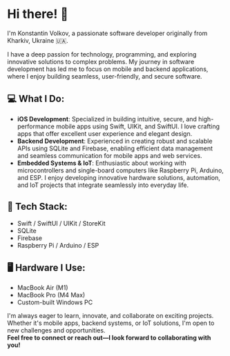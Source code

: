 # Hi there! 👋

I'm Konstantin Volkov, a passionate software developer originally from Kharkiv, Ukraine 🇺🇦.

I have a deep passion for technology, programming, and exploring innovative solutions to complex problems. My journey in software development has led me to focus on mobile and backend applications, where I enjoy building seamless, user-friendly, and secure software.

## 💻 What I Do:
- **iOS Development**: Specialized in building intuitive, secure, and high-performance mobile apps using Swift, UIKit, and SwiftUI. I love crafting apps that offer excellent user experience and elegant design.
- **Backend Development**: Experienced in creating robust and scalable APIs using SQLite and Firebase, enabling efficient data management and seamless communication for mobile apps and web services.
- **Embedded Systems & IoT**: Enthusiastic about working with microcontrollers and single-board computers like Raspberry Pi, Arduino, and ESP. I enjoy developing innovative hardware solutions, automation, and IoT projects that integrate seamlessly into everyday life.

## 🔧 Tech Stack:
- Swift / SwiftUI / UIKit / StoreKit
- SQLite  
- Firebase  
- Raspberry Pi / Arduino / ESP

## 🖥️ Hardware I Use:
- MacBook Air (M1)
- MacBook Pro (M4 Max)
- Custom-built Windows PC

I'm always eager to learn, innovate, and collaborate on exciting projects. Whether it's mobile apps, backend systems, or IoT solutions, I'm open to new challenges and opportunities.  
**Feel free to connect or reach out—I look forward to collaborating with you!**
